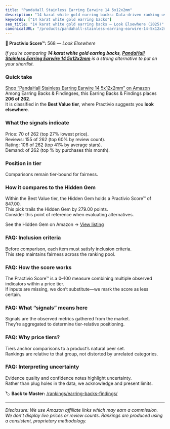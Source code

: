 ```yaml
---
title: "PandaHall Stainless Earring Earwire 14 5x12x2mm"
description: "14 karat white gold earring backs: Data-driven ranking using the Practivio Score™. Positioned by quality, value, demand, findability, momentum."
keywords: ["14 karat white gold earring backs"]
seo_title: "14 karat white gold earring backs — Look Elsewhere (2025)"
canonicalURL: "/products/pandahall-stainless-earring-earwire-14-5x12x2mm-B07F3289C3/"
---
```


**🚫 Practivio Score™:** 568 — _Look Elsewhere_


*If you're comparing **14 karat white gold earring backs**, **[PandaHall Stainless Earring Earwire 14 5x12x2mm](https://www.amazon.com/dp/B07F3289C3?tag=practivio-20)** is a strong alternative to put on your shortlist.*
### Quick take
[Shop “PandaHall Stainless Earring Earwire 14 5x12x2mm” on Amazon](https://www.amazon.com/dp/B07F3289C3?tag=practivio-20)
Among Earring Backs & Findingses, this Earring Backs & Findings places **206 of 262**.  
It is classified in the **Best Value tier**, where Practivio suggests you **look elsewhere**.

### What the signals indicate
Price: 70 of 262 (top 27% lowest price).  
Reviews: 155 of 262 (top 60% by review count).  
Rating: 106 of 262 (top 41% by average stars).  
Demand:  of 262 (top % by purchases this month).

### Position in tier
Comparisons remain tier-bound for fairness.

### How it compares to the Hidden Gem
Within the Best Value tier, the Hidden Gem holds a Practivio Score™ of 847.00.  
This pick trails the Hidden Gem by 279.00 points.  
Consider this point of reference when evaluating alternatives.  

See the Hidden Gem on Amazon → [View listing](https://www.amazon.com/dp/B088X15S9T?tag=practivio-20)

### FAQ: Inclusion criteria
Before comparison, each item must satisfy inclusion criteria.  
This step maintains fairness across the ranking pool.

### FAQ: How the score works
The Practivio Score™ is a 0–100 measure combining multiple observed indicators within a price tier.  
If inputs are missing, we don’t substitute—we mark the score as less certain.

### FAQ: What “signals” means here
Signals are the observed metrics gathered from the market.  
They’re aggregated to determine tier-relative positioning.

### FAQ: Why price tiers?
Tiers anchor comparisons to a product’s natural peer set.  
Rankings are relative to that group, not distorted by unrelated categories.

### FAQ: Interpreting uncertainty
Evidence quality and confidence notes highlight uncertainty.  
Rather than plug holes in the data, we acknowledge and present limits.


🏷️ **Back to Master:** [/rankings/earring-backs-findings/](/rankings/earring-backs-findings/)

---
_Disclosure: We use Amazon affiliate links which may earn a commission. We don’t display live prices or review counts. Rankings are produced using a consistent, proprietary methodology._
